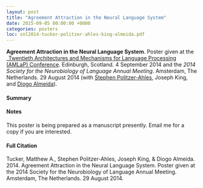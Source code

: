 ```yaml
---
layout: post
title: "Agreement Attraction in the Neural Language System"
date: 2015-09-05 00:00:00 +0000
categories: posters
loc: snl2014-tucker-politzer-ahles-king-almeida.pdf
---
```


**Agreement Attraction in the Neural Language System**. Poster given at the _[Twentieth Architectures and Mechanisms for Language Processing (AMLaP) Conference](http://www.ppls.ed.ac.uk/AMLaP/). Edinburgh, Scotland. 4 September 2014 and the _2014 Society for the Neurobiology of Language Annual Meeting_. Amsterdam, The Netherlands. 29 August 2014 (with [Stephen Politzer-Ahles](http://users.ox.ac.uk/~cpgl0080/), Joseph King, and [Diogo Almeida](https://sites.google.com/a/nyu.edu/diogo-almeida/)).

<!---more--->

#### Summary


#### Notes

This poster is being prepared as a manuscript presently. Email me for a copy if you are interested.

#### Full Citation

Tucker, Matthew A., Stephen Politzer-Ahles, Joseph King, & Diogo Almeida. 2014. Agreement Attraction in the Neural Language System. Poster given at the 2014 Society for the Neurobiology of Language Annual Meeting. Amsterdam, The Netherlands. 29 August 2014.